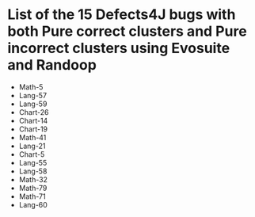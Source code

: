 # List of the 15 Defects4J bugs with both Pure correct clusters and Pure incorrect clusters using Evosuite and Randoop

 * Math-5
 * Lang-57
 * Lang-59
 * Chart-26
 * Chart-14
 * Chart-19
 * Math-41
 * Lang-21
 * Chart-5
 * Lang-55
 * Lang-58
 * Math-32
 * Math-79
 * Math-71
 * Lang-60

